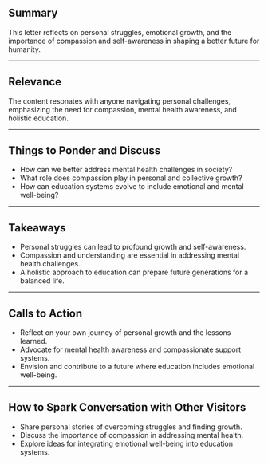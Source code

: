 <!--//meta
Custom Title: Dear Younger Self
Enhances: [dear-younger-self.txt]
About: A reflective letter addressing personal struggles, emotional growth, and the vision for a compassionate future. It emphasizes the importance of mental health, self-awareness, and holistic education in overcoming challenges and creating a better world for future generations.
Description: A reflective letter addressing personal struggles, growth, and the vision for a compassionate future.
Primary Keyword: personal growth
Related Keywords: compassion, reflection, mental health, education, humanity, self-awareness
Long-Tail Keywords: reflections on personal struggles and growth, the importance of compassion in mental health, envisioning a future with holistic education
Date: May 9, 2025
Author: `GitHub Copilot`
//meta-->

## Summary

This letter reflects on personal struggles, emotional growth, and the importance of compassion and self-awareness in shaping a better future for humanity.

---

## Relevance

The content resonates with anyone navigating personal challenges, emphasizing the need for compassion, mental health awareness, and holistic education.

---

## Things to Ponder and Discuss

- How can we better address mental health challenges in society?
- What role does compassion play in personal and collective growth?
- How can education systems evolve to include emotional and mental well-being?

---

## Takeaways

- Personal struggles can lead to profound growth and self-awareness.
- Compassion and understanding are essential in addressing mental health challenges.
- A holistic approach to education can prepare future generations for a balanced life.

---

## Calls to Action

- Reflect on your own journey of personal growth and the lessons learned.
- Advocate for mental health awareness and compassionate support systems.
- Envision and contribute to a future where education includes emotional well-being.

---

## How to Spark Conversation with Other Visitors

- Share personal stories of overcoming struggles and finding growth.
- Discuss the importance of compassion in addressing mental health.
- Explore ideas for integrating emotional well-being into education systems.
